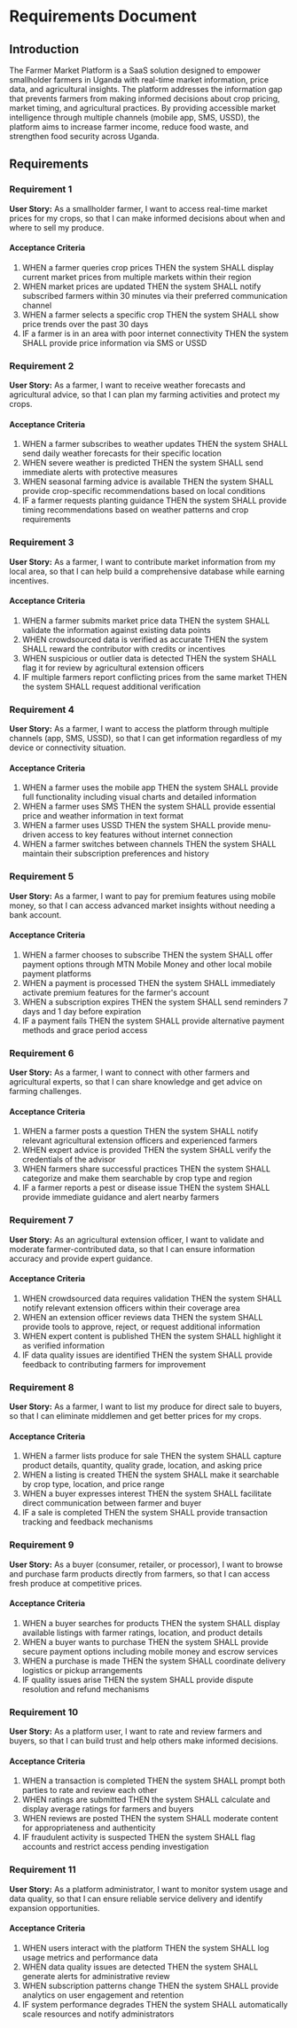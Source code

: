 # Requirements Document

## Introduction

The Farmer Market Platform is a SaaS solution designed to empower smallholder farmers in Uganda with real-time market information, price data, and agricultural insights. The platform addresses the information gap that prevents farmers from making informed decisions about crop pricing, market timing, and agricultural practices. By providing accessible market intelligence through multiple channels (mobile app, SMS, USSD), the platform aims to increase farmer income, reduce food waste, and strengthen food security across Uganda.

## Requirements

### Requirement 1

**User Story:** As a smallholder farmer, I want to access real-time market prices for my crops, so that I can make informed decisions about when and where to sell my produce.

#### Acceptance Criteria

1. WHEN a farmer queries crop prices THEN the system SHALL display current market prices from multiple markets within their region
2. WHEN market prices are updated THEN the system SHALL notify subscribed farmers within 30 minutes via their preferred communication channel
3. WHEN a farmer selects a specific crop THEN the system SHALL show price trends over the past 30 days
4. IF a farmer is in an area with poor internet connectivity THEN the system SHALL provide price information via SMS or USSD

### Requirement 2

**User Story:** As a farmer, I want to receive weather forecasts and agricultural advice, so that I can plan my farming activities and protect my crops.

#### Acceptance Criteria

1. WHEN a farmer subscribes to weather updates THEN the system SHALL send daily weather forecasts for their specific location
2. WHEN severe weather is predicted THEN the system SHALL send immediate alerts with protective measures
3. WHEN seasonal farming advice is available THEN the system SHALL provide crop-specific recommendations based on local conditions
4. IF a farmer requests planting guidance THEN the system SHALL provide timing recommendations based on weather patterns and crop requirements

### Requirement 3

**User Story:** As a farmer, I want to contribute market information from my local area, so that I can help build a comprehensive database while earning incentives.

#### Acceptance Criteria

1. WHEN a farmer submits market price data THEN the system SHALL validate the information against existing data points
2. WHEN crowdsourced data is verified as accurate THEN the system SHALL reward the contributor with credits or incentives
3. WHEN suspicious or outlier data is detected THEN the system SHALL flag it for review by agricultural extension officers
4. IF multiple farmers report conflicting prices from the same market THEN the system SHALL request additional verification

### Requirement 4

**User Story:** As a farmer, I want to access the platform through multiple channels (app, SMS, USSD), so that I can get information regardless of my device or connectivity situation.

#### Acceptance Criteria

1. WHEN a farmer uses the mobile app THEN the system SHALL provide full functionality including visual charts and detailed information
2. WHEN a farmer uses SMS THEN the system SHALL provide essential price and weather information in text format
3. WHEN a farmer uses USSD THEN the system SHALL provide menu-driven access to key features without internet connection
4. WHEN a farmer switches between channels THEN the system SHALL maintain their subscription preferences and history

### Requirement 5

**User Story:** As a farmer, I want to pay for premium features using mobile money, so that I can access advanced market insights without needing a bank account.

#### Acceptance Criteria

1. WHEN a farmer chooses to subscribe THEN the system SHALL offer payment options through MTN Mobile Money and other local mobile payment platforms
2. WHEN a payment is processed THEN the system SHALL immediately activate premium features for the farmer's account
3. WHEN a subscription expires THEN the system SHALL send reminders 7 days and 1 day before expiration
4. IF a payment fails THEN the system SHALL provide alternative payment methods and grace period access

### Requirement 6

**User Story:** As a farmer, I want to connect with other farmers and agricultural experts, so that I can share knowledge and get advice on farming challenges.

#### Acceptance Criteria

1. WHEN a farmer posts a question THEN the system SHALL notify relevant agricultural extension officers and experienced farmers
2. WHEN expert advice is provided THEN the system SHALL verify the credentials of the advisor
3. WHEN farmers share successful practices THEN the system SHALL categorize and make them searchable by crop type and region
4. IF a farmer reports a pest or disease issue THEN the system SHALL provide immediate guidance and alert nearby farmers

### Requirement 7

**User Story:** As an agricultural extension officer, I want to validate and moderate farmer-contributed data, so that I can ensure information accuracy and provide expert guidance.

#### Acceptance Criteria

1. WHEN crowdsourced data requires validation THEN the system SHALL notify relevant extension officers within their coverage area
2. WHEN an extension officer reviews data THEN the system SHALL provide tools to approve, reject, or request additional information
3. WHEN expert content is published THEN the system SHALL highlight it as verified information
4. IF data quality issues are identified THEN the system SHALL provide feedback to contributing farmers for improvement

### Requirement 8

**User Story:** As a farmer, I want to list my produce for direct sale to buyers, so that I can eliminate middlemen and get better prices for my crops.

#### Acceptance Criteria

1. WHEN a farmer lists produce for sale THEN the system SHALL capture product details, quantity, quality grade, location, and asking price
2. WHEN a listing is created THEN the system SHALL make it searchable by crop type, location, and price range
3. WHEN a buyer expresses interest THEN the system SHALL facilitate direct communication between farmer and buyer
4. IF a sale is completed THEN the system SHALL provide transaction tracking and feedback mechanisms

### Requirement 9

**User Story:** As a buyer (consumer, retailer, or processor), I want to browse and purchase farm products directly from farmers, so that I can access fresh produce at competitive prices.

#### Acceptance Criteria

1. WHEN a buyer searches for products THEN the system SHALL display available listings with farmer ratings, location, and product details
2. WHEN a buyer wants to purchase THEN the system SHALL provide secure payment options including mobile money and escrow services
3. WHEN a purchase is made THEN the system SHALL coordinate delivery logistics or pickup arrangements
4. IF quality issues arise THEN the system SHALL provide dispute resolution and refund mechanisms

### Requirement 10

**User Story:** As a platform user, I want to rate and review farmers and buyers, so that I can build trust and help others make informed decisions.

#### Acceptance Criteria

1. WHEN a transaction is completed THEN the system SHALL prompt both parties to rate and review each other
2. WHEN ratings are submitted THEN the system SHALL calculate and display average ratings for farmers and buyers
3. WHEN reviews are posted THEN the system SHALL moderate content for appropriateness and authenticity
4. IF fraudulent activity is suspected THEN the system SHALL flag accounts and restrict access pending investigation

### Requirement 11

**User Story:** As a platform administrator, I want to monitor system usage and data quality, so that I can ensure reliable service delivery and identify expansion opportunities.

#### Acceptance Criteria

1. WHEN users interact with the platform THEN the system SHALL log usage metrics and performance data
2. WHEN data quality issues are detected THEN the system SHALL generate alerts for administrative review
3. WHEN subscription patterns change THEN the system SHALL provide analytics on user engagement and retention
4. IF system performance degrades THEN the system SHALL automatically scale resources and notify administrators